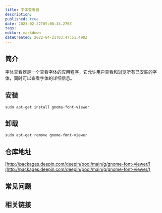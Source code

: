 ```yaml
---
title: 字体查看器
description: 
published: true
date: 2023-02-22T09:00:33.276Z
tags: 
editor: markdown
dateCreated: 2022-04-21T03:47:51.490Z
---
```


## 简介

字体查看器是一个查看字体的应用程序，它允许用户查看和浏览所有已安装的字体，同时可以查看字体的详细信息。

## 安装

`sudo apt-get install gnome-font-viewer`

## 卸载

`sudo apt-get remove gnome-font-viewer`

## 仓库地址

[http://packages.deepin.com/deepin/pool/main/g/gnome-font-viewer/](http://packages.deepin.com/deepin/pool/main/g/gnome-font-viewer/)

## 常见问题

## 相关链接
